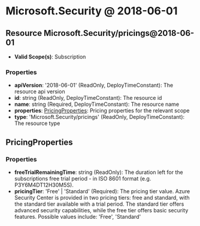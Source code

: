 # Microsoft.Security @ 2018-06-01

## Resource Microsoft.Security/pricings@2018-06-01
* **Valid Scope(s)**: Subscription
### Properties
* **apiVersion**: '2018-06-01' (ReadOnly, DeployTimeConstant): The resource api version
* **id**: string (ReadOnly, DeployTimeConstant): The resource id
* **name**: string (Required, DeployTimeConstant): The resource name
* **properties**: [PricingProperties](#pricingproperties): Pricing properties for the relevant scope
* **type**: 'Microsoft.Security/pricings' (ReadOnly, DeployTimeConstant): The resource type

## PricingProperties
### Properties
* **freeTrialRemainingTime**: string (ReadOnly): The duration left for the subscriptions free trial period - in ISO 8601 format (e.g. P3Y6M4DT12H30M5S).
* **pricingTier**: 'Free' | 'Standard' (Required): The pricing tier value. Azure Security Center is provided in two pricing tiers: free and standard, with the standard tier available with a trial period. The standard tier offers advanced security capabilities, while the free tier offers basic security features. Possible values include: 'Free', 'Standard'

